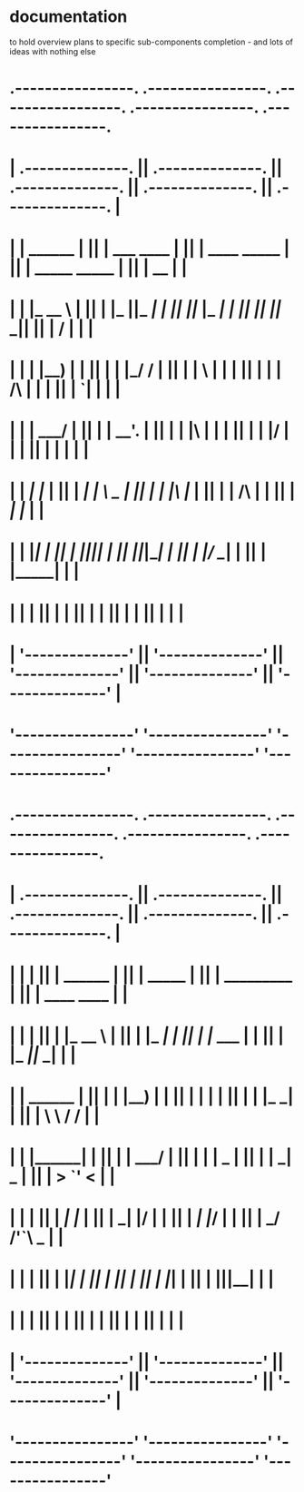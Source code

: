 # documentation
to hold overview plans to specific sub-components completion - and lots of ideas with nothing else


#   .----------------.  .----------------.  .-----------------. .----------------.  .----------------. 
#  | .--------------. || .--------------. || .--------------. || .--------------. || .--------------. |
#  | |   ______     | || |  ___  ____   | || | ____  _____  | || | _____  _____ | || |     __       | |
#  | |  |_   __ \   | || | |_  ||_  _|  | || ||_   \|_   _| | || ||_   _||_   _|| || |    /  |      | |
#  | |    | |__) |  | || |   | |_/ /    | || |  |   \ | |   | || |  | | /\ | |  | || |    `| |      | |
#  | |    |  ___/   | || |   |  __'.    | || |  | |\ \| |   | || |  | |/  \| |  | || |     | |      | |
#  | |   _| |_      | || |  _| |  \ \_  | || | _| |_\   |_  | || |  |   /\   |  | || |    _| |_     | |
#  | |  |_____|     | || | |____||____| | || ||_____|\____| | || |  |__/  \__|  | || |   |_____|    | |
#  | |              | || |              | || |              | || |              | || |              | |
#  | '--------------' || '--------------' || '--------------' || '--------------' || '--------------' |
#   '----------------'  '----------------'  '----------------'  '----------------'  '----------------' 
#   .----------------.  .----------------.  .----------------.  .----------------.  .----------------. 
#  | .--------------. || .--------------. || .--------------. || .--------------. || .--------------. |
#  | |              | || |   ______     | || |   _____      | || |  _________   | || |  ____  ____  | |
#  | |              | || |  |_   __ \   | || |  |_   _|     | || | |_   ___  |  | || | |_  _||_  _| | |
#  | |    ______    | || |    | |__) |  | || |    | |       | || |   | |_  \_|  | || |   \ \  / /   | |
#  | |   |______|   | || |    |  ___/   | || |    | |   _   | || |   |  _|  _   | || |    > `' <    | |
#  | |              | || |   _| |_      | || |   _| |__/ |  | || |  _| |___/ |  | || |  _/ /'`\ \_  | |
#  | |              | || |  |_____|     | || |  |________|  | || | |_________|  | || | |____||____| | |
#  | |              | || |              | || |              | || |              | || |              | |
#  | '--------------' || '--------------' || '--------------' || '--------------' || '--------------' |
#   '----------------'  '----------------'  '----------------'  '----------------'  '----------------' 
